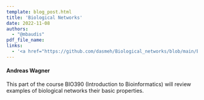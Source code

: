 ```yaml
---
template: blog_post.html
title: 'Biological Networks'
date: 2022-11-08
authors:
  - "@mbaudis"
pdf_file_name:
links:
  - '<a href="https://github.com/dasmeh/Biological_networks/blob/main/Bio390_Pouria_Dasmeh.pdf">[Slides lecture 2021]</a> (Pouria Dasmeh; PDF)'
---
```


#### Andreas Wagner

This part of the course BIO390 (Introduction to Bioinformatics) will review examples of biological networks their basic properties. 

<!--more-->



